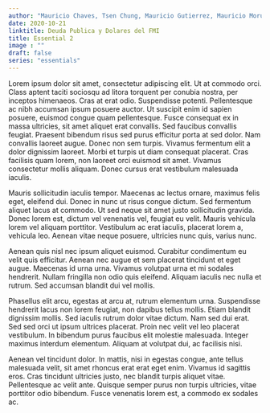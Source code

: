```yaml
---
author: "Mauricio Chaves, Tsen Chung, Mauricio Gutierrez, Mauricio Morua"
date: 2020-10-21
linktitle: Deuda Publica y Dolares del FMI
title: Essential 2
image : ""
draft: false
series: "essentials"
---
```


Lorem ipsum dolor sit amet, consectetur adipiscing elit. Ut at commodo orci. Class aptent taciti sociosqu ad litora torquent per conubia nostra, per inceptos himenaeos. Cras at erat odio. Suspendisse potenti. Pellentesque ac nibh accumsan ipsum posuere auctor. Ut suscipit enim id sapien posuere, euismod congue quam pellentesque. Fusce consequat ex in massa ultricies, sit amet aliquet erat convallis. Sed faucibus convallis feugiat. Praesent bibendum risus sed purus efficitur porta at sed dolor. Nam convallis laoreet augue. Donec non sem turpis. Vivamus fermentum elit a dolor dignissim laoreet. Morbi et turpis ut diam consequat placerat. Cras facilisis quam lorem, non laoreet orci euismod sit amet. Vivamus consectetur mollis aliquam. Donec cursus erat vestibulum malesuada iaculis.

Mauris sollicitudin iaculis tempor. Maecenas ac lectus ornare, maximus felis eget, eleifend dui. Donec in nunc ut risus congue dictum. Sed fermentum aliquet lacus at commodo. Ut sed neque sit amet justo sollicitudin gravida. Donec lorem est, dictum vel venenatis vel, feugiat eu velit. Mauris vehicula lorem vel aliquam porttitor. Vestibulum ac erat iaculis, placerat lorem a, vehicula leo. Aenean vitae neque posuere, ultricies nunc quis, varius nunc.

Aenean quis nisl nec ipsum aliquet euismod. Curabitur condimentum eu velit quis efficitur. Aenean nec augue et sem placerat tincidunt et eget augue. Maecenas id urna urna. Vivamus volutpat urna et mi sodales hendrerit. Nullam fringilla non odio quis eleifend. Aliquam iaculis nec nulla et rutrum. Sed accumsan blandit dui vel mollis.

Phasellus elit arcu, egestas at arcu at, rutrum elementum urna. Suspendisse hendrerit lacus non lorem feugiat, non dapibus tellus mollis. Etiam blandit dignissim mollis. Sed iaculis rutrum dolor vitae dictum. Nam sed dui erat. Sed sed orci ut ipsum ultrices placerat. Proin nec velit vel leo placerat vestibulum. In bibendum purus faucibus elit molestie malesuada. Integer maximus interdum elementum. Aliquam at volutpat dui, ac facilisis nisi.

Aenean vel tincidunt dolor. In mattis, nisi in egestas congue, ante tellus malesuada velit, sit amet rhoncus erat erat eget enim. Vivamus id sagittis eros. Cras tincidunt ultricies justo, nec blandit turpis aliquet vitae. Pellentesque ac velit ante. Quisque semper purus non turpis ultricies, vitae porttitor odio bibendum. Fusce venenatis lorem est, a commodo ex sodales ac.
